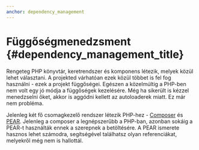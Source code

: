```yaml
---
anchor: dependency_management
---
```


# Függőségmenedzsment {#dependency_management_title}

Rengeteg PHP könyvtár, keretrendszer és komponens létezik, melyek közül lehet választani. A projekted
várhatóan ezek közül többet is fel fog használni - ezek a projekt függőségei. Egészen a közelmúltig a PHP-ben
nem volt egy jó módja a függőségek kezelésére. Még ha sikerült is kézzel menedzselni őket, akkor is aggódni kellett
az autoloaderek miatt. Ez már nem probléma.

Jelenleg két fő csomagkezelő rendszer létezik PHP-hez - [Composer] és [PEAR]. Jelenleg a composer a legnépszerűbb a 
PHP-ban, azonban sokáig a PEAR-t használták ennek a szerepnek a betöltésére. A PEAR ismerete hasznos lehet számodra, 
segítségével találhatsz olyan referenciákat, melyekről még nem is hallottál.

[Composer]: /#composer_and_packagist
[PEAR]: /#pear
